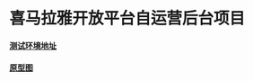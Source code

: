 # 喜马拉雅开放平台自运营后台项目

#### [测试环境地址](http://cms.test.9nali.com/openapi-content-admin-app/main-listen)

#### [原型图](http://www.pmdaniu.com/cloud/26177/56579690b0f6c3506de54723be23dc5d-36497/start.html#g=1&p=%E7%B3%BB%E7%BB%9F%E5%86%85%E5%AE%B9%E6%9E%B6%E6%9E%84)
